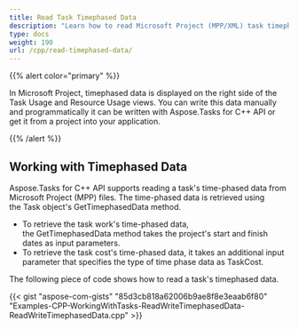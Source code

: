 ```yaml
---
title: Read Task Timephased Data
description: "Learn how to read Microsoft Project (MPP/XML) task timephased data using Aspose.Tasks for C++."
type: docs
weight: 190
url: /cpp/read-timephased-data/
---
```


{{% alert color="primary" %}} 

In Microsoft Project, timephased data is displayed on the right side of the Task Usage and Resource Usage views. You can write this data manually and programmatically it can be written with Aspose.Tasks for C++ API or get it from a project into your application.

{{% /alert %}}

## **Working with Timephased Data**
Aspose.Tasks for C++ API supports reading a task's time-phased data from Microsoft Project (MPP) files. The time-phased data is retrieved using the Task object's GetTimephasedData method.

- To retrieve the task work's time-phased data, the GetTimephasedData method takes the project's start and finish dates as input parameters.
- To retrieve the task cost's time-phased data, it takes an additional input parameter that specifies the type of time phase data as TaskCost.

The following piece of code shows how to read a task's timephased data.

{{< gist "aspose-com-gists" "85d3cb818a62006b9ae8f8e3eaab6f80" "Examples-CPP-WorkingWithTasks-ReadWriteTimephasedData-ReadWriteTimephasedData.cpp" >}}
